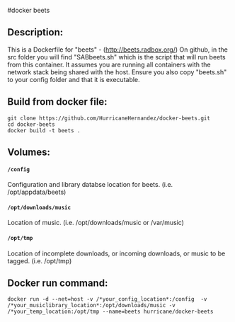 #docker beets

## Description:

This is a Dockerfile for "beets" - (http://beets.radbox.org/)
On github, in the src folder you will find "SABbeets.sh" which is the script that will run beets from this container.
It assumes you are running all containers with the network stack being shared with the host. Ensure you also copy "beets.sh"
to your config folder and that it is executable.

## Build from docker file:

```
git clone https://github.com/HurricaneHernandez/docker-beets.git 
cd docker-beets
docker build -t beets . 
```

## Volumes:

#### `/config`

Configuration and library databse location for beets. (i.e. /opt/appdata/beets)

#### `/opt/downloads/music`

Location of music. (i.e. /opt/downloads/music or /var/music)

#### `/opt/tmp`

Location of incomplete downloads, or incoming downloads, or music to be tagged. (i.e. /opt/tmp)


## Docker run command:

```
docker run -d --net=host -v /*your_config_location*:/config  -v /*your_musiclibrary_location*:/opt/downloads/music -v /*your_temp_location:/opt/tmp --name=beets hurricane/docker-beets
```
